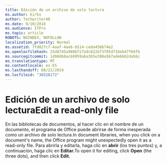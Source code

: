 ```yaml
---
title: Edición de un archivo de solo lectura
ms.author: kirks
author: Techwriter40
ms.date: 9/10/2018
ms.audience: ITPro
ms.topic: article
ROBOTS: NOINDEX, NOFOLLOW
localization_priority: Normal
ms.assetid: 7fd02fc7-4aaf-4ae6-b514-ceda456b74e2
ms.openlocfilehash: 25d8745a988bf27a9c822bf3f85df1beb47f64fb
ms.sourcegitcommit: 1d98db8acb9959aba3b5e308a567ade6b62da56c
ms.translationtype: MT
ms.contentlocale: es-ES
ms.lasthandoff: 08/22/2019
ms.locfileid: "36528172"
---
```

# <a name="edit-a-read-only-file"></a><span data-ttu-id="62d02-102">Edición de un archivo de solo lectura</span><span class="sxs-lookup"><span data-stu-id="62d02-102">Edit a read-only file</span></span>

<span data-ttu-id="62d02-103">En las bibliotecas de documentos, al hacer clic en el nombre de un documento, el programa de Office puede abrirse de forma inesperada como un archivo de solo lectura.</span><span class="sxs-lookup"><span data-stu-id="62d02-103">In document libraries, when you click on a document's name, the Office program might unexpectedly open it as a read-only file.</span></span> <span data-ttu-id="62d02-104">Para abrirla y editarla, haga clic en **abrir** (los tres puntos) y, a continuación, haga clic en **Editar.**</span><span class="sxs-lookup"><span data-stu-id="62d02-104">To open it for editing, click **Open** (the three dots), and then click **Edit.**</span></span>
  

